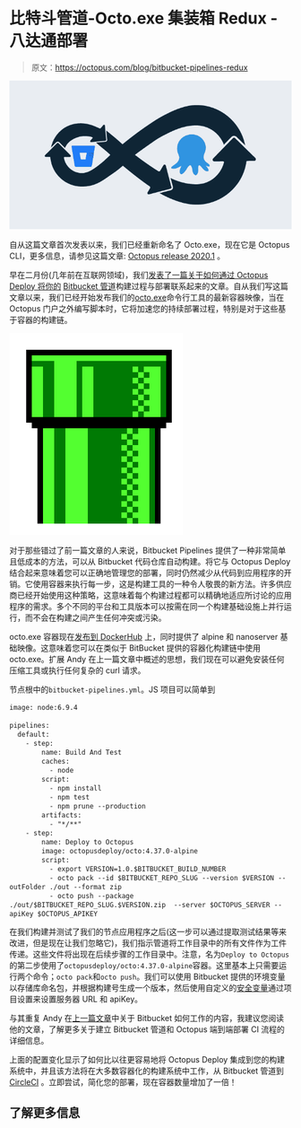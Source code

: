 # 比特斗管道-Octo.exe 集装箱 Redux -八达通部署

> 原文：<https://octopus.com/blog/bitbucket-pipelines-redux>

[![Bitbucket pipelinse and Octopus Deploy](img/77156b2801aabc37776b329f459ef826.png)](#)

自从这篇文章首次发表以来，我们已经重新命名了 Octo.exe，现在它是 Octopus CLI，更多信息，请参见这篇文章: [Octopus release 2020.1](https://www.octopus.com/blog/octopus-release-2020-1) 。

早在二月份(几年前在互联网领域)，我们[发表了一篇关于如何通过 Octopus Deploy 将你的](https://octopus.com/blog/continuous-delivery-bitbucket-pipelines) [Bitbucket 管道](https://bitbucket.org/product/features/pipelines)构建过程与部署联系起来的文章。自从我们写这篇文章以来，我们已经开始发布我们的[octo.exe](https://octopus.com/docs/octopus-rest-api/octopus-cli)命令行工具的最新容器映像，当在 Octopus 门户之外编写脚本时，它将加速您的持续部署过程，特别是对于这些基于容器的构建链。

[![The Original Pipeline](img/11b8c787b2d0c48b0dbe963d49aca6f6.png "float=right")](#)

对于那些错过了前一篇文章的人来说，Bitbucket Pipelines 提供了一种非常简单且低成本的方法，可以从 Bitbucket 代码仓库自动构建。将它与 Octopus Deploy 结合起来意味着您可以正确地管理您的部署，同时仍然减少从代码到应用程序的开销。它使用容器来执行每一步，这是构建工具的一种令人敬畏的新方法。许多供应商已经开始使用这种策略，这意味着每个构建过程都可以精确地适应所讨论的应用程序的需求。多个不同的平台和工具版本可以按需在同一个构建基础设施上并行运行，而不会在构建之间产生任何冲突或污染。

octo.exe 容器现在[发布到 DockerHub](https://hub.docker.com/r/octopusdeploy/octo/) 上，同时提供了 alpine 和 nanoserver 基础映像。这意味着您可以在类似于 BitBucket 提供的容器化构建链中使用 octo.exe。扩展 Andy 在上一篇文章中概述的思想，我们现在可以避免安装任何压缩工具或执行任何复杂的 curl 请求。

节点根中的`bitbucket-pipelines.yml`。JS 项目可以简单到

```
image: node:6.9.4

pipelines:
  default:
    - step:
        name: Build And Test
        caches:
          - node
        script:
          - npm install
          - npm test
          - npm prune --production
        artifacts:
          - "*/**"
    - step:
        name: Deploy to Octopus
        image: octopusdeploy/octo:4.37.0-alpine
        script:
          - export VERSION=1.0.$BITBUCKET_BUILD_NUMBER
          - octo pack --id $BITBUCKET_REPO_SLUG --version $VERSION --outFolder ./out --format zip
          - octo push --package ./out/$BITBUCKET_REPO_SLUG.$VERSION.zip  --server $OCTOPUS_SERVER --apiKey $OCTOPUS_APIKEY 
```

在我们构建并测试了我们的节点应用程序之后(这一步可以通过提取测试结果等来改进，但是现在让我们忽略它)，我们指示管道将工作目录中的所有文件作为工件传递。这些文件将出现在后续步骤的工作目录中。注意，名为`Deploy to Octopus`的第二步使用了`octopusdeploy/octo:4.37.0-alpine`容器。这里基本上只需要运行两个命令；`octo pack`和`octo push`。我们可以使用 Bitbucket 提供的环境变量以存储库命名包，并根据构建号生成一个版本，然后使用自定义的[安全变量](https://confluence.atlassian.com/bitbucket/environment-variables-794502608.html)通过项目设置来设置服务器 URL 和 apiKey。

与其重复 Andy 在[上一篇文章](https://octopus.com/blog/continuous-delivery-bitbucket-pipelines)中关于 Bitbucket 如何工作的内容，我建议您阅读他的文章，了解更多关于建立 Bitbucket 管道和 Octopus 端到端部署 CI 流程的详细信息。

上面的配置变化显示了如何比以往更容易地将 Octopus Deploy 集成到您的构建系统中，并且该方法将在大多数容器化的构建系统中工作，从 Bitbucket 管道到 [CircleCI](https://circleci.com) 。立即尝试，简化您的部署，现在容器数量增加了一倍！

## 了解更多信息